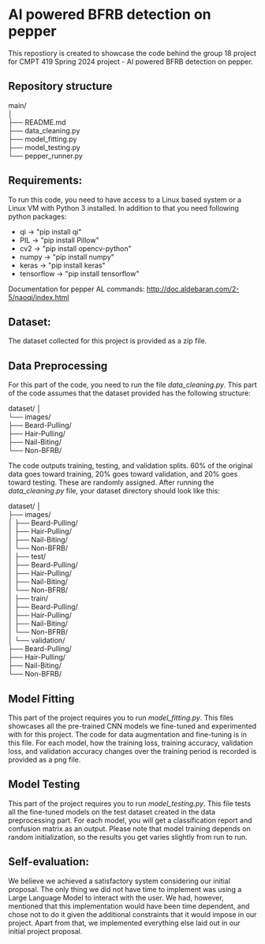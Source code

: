 # AI powered BFRB detection on pepper
This repostiory is created to showcase the code behind the group 18 project for CMPT 419 Spring 2024 project - AI powered BFRB detection on pepper.


## Repository structure
main/  
│   
├── README.md  
├── data_cleaning.py  
├── model_fitting.py  
├── model_testing.py   
└── pepper_runner.py  

## Requirements:
To run this code, you need to have access to a Linux based system or a Linux VM with Python 3 installed. In addition to that you need following python packages:
- qi -> "pip install qi"
- PIL -> "pip install Pillow"
- cv2 -> "pip install opencv-python"
- numpy -> "pip install numpy"
- keras -> "pip install keras"
- tensorflow -> "pip install tensorflow"

Documentation for pepper AL commands:
http://doc.aldebaran.com/2-5/naoqi/index.html


## Dataset:
The dataset collected for this project is provided as a zip file. 

## Data Preprocessing
For this part of the code, you need to run the file *data_cleaning.py*. This part of the code assumes that the dataset provided has the following structure:

dataset/
│   
└── images/  
    ├── Beard-Pulling/  
    ├── Hair-Pulling/  
    ├── Nail-Biting/  
    └── Non-BFRB/  


The code outputs training, testing, and validation splits. 60% of the original data goes toward training, 20% goes toward validation, and 20% goes toward testing.
These are randomly assigned. After running the *data_cleaning.py* file, your dataset directory should look like this:

dataset/
│   
├── images/    
│   ├── Beard-Pulling/    
│   ├── Hair-Pulling/    
│   ├── Nail-Biting/     
│   └── Non-BFRB/  
│
├── test/      
│   ├── Beard-Pulling/    
│   ├── Hair-Pulling/    
│   ├── Nail-Biting/     
│   └── Non-BFRB/  
│
├── train/      
│   ├── Beard-Pulling/    
│   ├── Hair-Pulling/    
│   ├── Nail-Biting/     
│   └── Non-BFRB/  
│
└── validation/      
    ├── Beard-Pulling/    
    ├── Hair-Pulling/    
    ├── Nail-Biting/     
    └── Non-BFRB/     

## Model Fitting
This part of the project requires you to run *model_fitting.py*. This files showcases all the pre-trained CNN models we fine-tuned and experimented with for this project. The code for data augmentation and fine-tuning is in this file. For each model, how the training loss, training accuracy, validation loss, and validation accuracy changes over the training period is recorded is provided as a png file.  

## Model Testing
This part of the project requires you to run *model_testing.py*. This file tests all the fine-tuned models on the test dataset created in the data preprocessing part. For each model, you will get a classification report and confusion matrix as an output. Please note that model training depends on random initialization, so the results you get varies slightly from run to run. 
  
## Self-evaluation:

We believe we achieved a satisfactory system considering our initial proposal. The only thing we did not have time to implement was using a Large Language Model to interact with the user. We had, however, mentioned that this implementation would have been time dependent, and chose not to do it given the additional constraints that it would impose in our project. Apart from that, we implemented everything else laid out in our initial project proposal.
